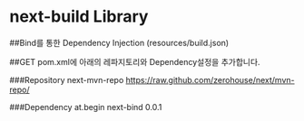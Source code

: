 # next-build Library

##Bind를 통한 Dependency Injection (resources/build.json)

##GET
pom.xml에 아래의 레파지토리와 Dependency설정을 추가합니다.

###Repository
    <repository>
        <id>next-mvn-repo</id>
        <url>https://raw.github.com/zerohouse/next/mvn-repo/</url>
    </repository>

###Dependency
	<dependency>
		<groupId>at.begin</groupId>
		<artifactId>next-bind</artifactId>
		<version>0.0.1</version>
	</dependency>

    
